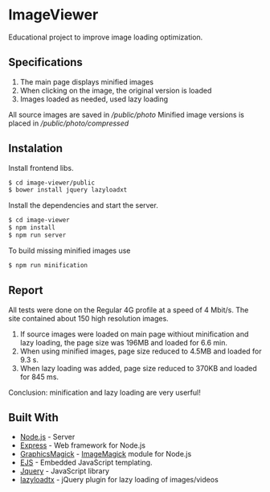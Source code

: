 # ImageViewer

Educational project to improve image loading optimization.

## Specifications

1. The main page displays minified images
2. When clicking on the image, the original version is loaded
3. Images loaded as needed, used lazy loading

All source images are saved in _/public/photo_
Minified image versions is placed in _/public/photo/compressed_

## Instalation

Install frontend libs.
```sh
$ cd image-viewer/public
$ bower install jquery lazyloadxt
```

Install the dependencies and start the server.
```sh
$ cd image-viewer
$ npm install
$ npm run server
```

To build missing minified images use
```sh
$ npm run minification
```

## Report

All tests were done on the Regular 4G profile at a speed of 4 Mbit/s.
The site contained about 150 high resolution images.

1. If source images were loaded on main page withiout minification and lazy loading, the page size was 196MB and loaded for 6.6 min.
2. When using minified images, page size reduced to 4.5MB and loaded for 9.3 s.
3. When lazy loading was added, page size reduced to 370KB and loaded for 845 ms.

Conclusion: minification and lazy loading are very userful!

## Built With

* [Node.js](https://nodejs.org/en/docs/) - Server
* [Express](http://expressjs.com/) - Web framework for Node.js 
* [GraphicsMagick](http://aheckmann.github.io/gm/) - [ImageMagick](https://www.imagemagick.org/) module for Node.js
* [EJS](http://ejs.co/#docs) - Embedded JavaScript templating.
* [Jquery](https://jquery.com/) - JavaScript library
* [lazyloadtx](https://github.com/ressio/lazy-load-xt) - jQuery plugin for lazy loading of images/videos
